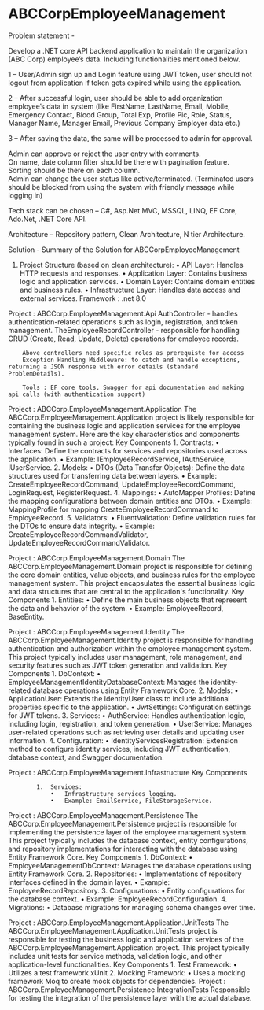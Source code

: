 # ABCCorpEmployeeManagement

Problem statement -

Develop a .NET core API backend application to maintain the organization (ABC Corp) employee’s data. Including functionalities mentioned below. 

1 – User/Admin sign up and Login feature using JWT token, user should not logout from application if token gets expired while using the application.  

2 – After successful login, user should be able to add organization employee’s data in system (like FirstName, LastName, Email, Mobile, Emergency Contact, Blood Group, Total Exp, Profile Pic, Role, Status, Manager Name, Manager Email, Previous Company Employer data etc.) 

3 – After saving the data, the same will be processed to admin for approval.  

Admin can approve or reject the user entry with comments.  
On name, date column filter should be there with pagination feature.  
Sorting should be there on each column.  
Admin can change the user status like active/terminated. (Terminated users should be blocked from using the system with friendly message while logging in) 
 

Tech stack can be chosen – C#, Asp.Net MVC, MSSQL, LINQ, EF Core, Ado.Net, .NET Core API. 

Architecture – Repository pattern, Clean Architecture, N tier Architecture.  


Solution -
Summary of the Solution for ABCCorpEmployeeManagement
1.	Project Structure (based on clean architecture):
		•	API Layer: Handles HTTP requests and responses.
		•	Application Layer: Contains business logic and application services.
		•	Domain Layer: Contains domain entities and business rules.
		•	Infrastructure Layer: Handles data access and external services.
Framework : .net 8.0

Project : ABCCorp.EmployeeManagement.Api 
		AuthController - handles authentication-related operations such as login, registration, and token management.
		TheEmployeeRecordController - responsible for handling CRUD (Create, Read, Update, Delete) operations for employee records.
		
		Above controllers need specific roles as prerequiste for access
		Exception Handling Middleware: to catch and handle exceptions, returning a JSON response with error details (standard ProblemDetails).
		
		Tools : EF core tools, Swagger for api documentation and making api calls (with authentication support)

Project : ABCCorp.EmployeeManagement.Application
		The ABCCorp.EmployeeManagement.Application project is likely responsible for containing the business logic and application services for the employee management system. Here are the key characteristics and components typically found in such a project:
		Key Components
		1.	Contracts:
			•	Interfaces: Define the contracts for services and repositories used across the application.
			•	Example: IEmployeeRecordService, IAuthService, IUserService.
		2.	Models:
			•	DTOs (Data Transfer Objects): Define the data structures used for transferring data between layers.
			•	Example: CreateEmployeeRecordCommand, UpdateEmployeeRecordCommand, LoginRequest, RegisterRequest.
		4.	Mappings:
			•	AutoMapper Profiles: Define the mapping configurations between domain entities and DTOs.
			•	Example: MappingProfile for mapping CreateEmployeeRecordCommand to EmployeeRecord.
		5.	Validators:
			•	FluentValidation: Define validation rules for the DTOs to ensure data integrity.
			•	Example: CreateEmployeeRecordCommandValidator, UpdateEmployeeRecordCommandValidator.


Project : ABCCorp.EmployeeManagement.Domain
			The ABCCorp.EmployeeManagement.Domain project is responsible for defining the core domain entities, value objects, and business rules for the employee management system. This project encapsulates the essential business logic and data structures that are central to the application's functionality.
			Key Components
			1.	Entities:
			•	Define the main business objects that represent the data and behavior of the system.
			•	Example: EmployeeRecord, BaseEntity.

Project : ABCCorp.EmployeeManagement.Identity
			The ABCCorp.EmployeeManagement.Identity project is responsible for handling authentication and authorization within the employee management system. This project typically includes user management, role management, and security features such as JWT token generation and validation.
			Key Components
			1.	DbContext:
				•	EmployeeManagementIdentityDatabaseContext: Manages the identity-related database operations using Entity Framework Core.
			2.	Models:
				•	ApplicationUser: Extends the IdentityUser class to include additional properties specific to the application.
				•	JwtSettings: Configuration settings for JWT tokens.
			3.	Services:
				•	AuthService: Handles authentication logic, including login, registration, and token generation.
				•	UserService: Manages user-related operations such as retrieving user details and updating user information.
			4.	Configuration:
				•	IdentityServicesRegistration: Extension method to configure identity services, including JWT authentication, database context, and Swagger documentation.
				
				
Project : ABCCorp.EmployeeManagement.Infrastructure
		 Key Components
			
			1.	Services:
				•	Infrastructure services logging.
				•	Example: EmailService, FileStorageService.
			
			
Project : ABCCorp.EmployeeManagement.Persistence
			The ABCCorp.EmployeeManagement.Persistence project is responsible for implementing the persistence layer of the employee management system. This project typically includes the database context, entity configurations, and repository implementations for interacting with the database using Entity Framework Core.
			Key Components
			1.	DbContext:
				•	EmployeeManagementDbContext: Manages the database operations using Entity Framework Core.
			2.	Repositories:
				•	Implementations of repository interfaces defined in the domain layer.
				•	Example: EmployeeRecordRepository.
			3.	Configurations:
				•	Entity configurations for the database context.
				•	Example: EmployeeRecordConfiguration.
			4.	Migrations:
				•	Database migrations for managing schema changes over time. 


Project : ABCCorp.EmployeeManagement.Application.UnitTests
			The ABCCorp.EmployeeManagement.Application.UnitTests project is responsible for testing the business logic and application services of the ABCCorp.EmployeeManagement.Application project. This project typically includes unit tests for service methods, validation logic, and other application-level functionalities.
			Key Components
			1.	Test Framework:
				•	Utilizes a test framework xUnit
			2.	Mocking Framework:
			•	Uses a mocking framework  Moq to create mock objects for dependencies.
Project : ABCCorp.EmployeeManagement.Persistence.IntegrationTests
				Responsible for testing the integration of the persistence layer with the actual database. 